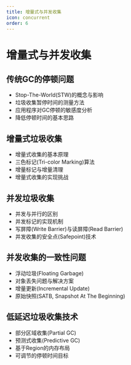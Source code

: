 ```yaml
---
title: 增量式与并发收集
icon: concurrent
order: 6
---
```

# 增量式与并发收集

## 传统GC的停顿问题
- Stop-The-World(STW)的概念与影响
- 垃圾收集暂停时间的测量方法
- 应用程序对GC停顿的敏感度分析
- 降低停顿时间的基本思路

## 增量式垃圾收集
- 增量式收集的基本原理
- 三色标记(Tri-color Marking)算法
- 增量标记与增量清理
- 增量式收集的实现挑战

## 并发垃圾收集
- 并发与并行的区别
- 并发标记的实现机制
- 写屏障(Write Barrier)与读屏障(Read Barrier)
- 并发收集的安全点(Safepoint)技术

## 并发收集的一致性问题
- 浮动垃圾(Floating Garbage)
- 对象丢失问题与解决方案
- 增量更新(Incremental Update)
- 原始快照(SATB, Snapshot At The Beginning)

## 低延迟垃圾收集技术
- 部分区域收集(Partial GC)
- 预测式收集(Predictive GC)
- 基于Region的内存布局
- 可调节的停顿时间目标
